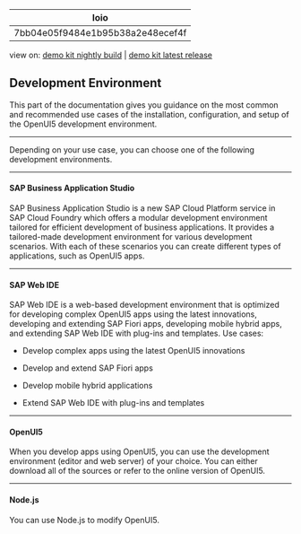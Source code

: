 <!-- loio7bb04e05f9484e1b95b38a2e48ecef4f -->

| loio |
| -----|
| 7bb04e05f9484e1b95b38a2e48ecef4f |

<div id="loio">

view on: [demo kit nightly build](https://openui5nightly.hana.ondemand.com/#/topic/7bb04e05f9484e1b95b38a2e48ecef4f) | [demo kit latest release](https://openui5.hana.ondemand.com/#/topic/7bb04e05f9484e1b95b38a2e48ecef4f)</div>

## Development Environment

This part of the documentation gives you guidance on the most common and recommended use cases of the installation, configuration, and setup of the OpenUI5 development environment.

***

Depending on your use case, you can choose one of the following development environments.

***

#### SAP Business Application Studio

SAP Business Application Studio is a new SAP Cloud Platform service in SAP Cloud Foundry which offers a modular development environment tailored for efficient development of business applications. It provides a tailored-made development environment for various development scenarios. With each of these scenarios you can create different types of applications, such as OpenUI5 apps.

***

#### SAP Web IDE

SAP Web IDE is a web-based development environment that is optimized for developing complex OpenUI5 apps using the latest innovations, developing and extending SAP Fiori apps, developing mobile hybrid apps, and extending SAP Web IDE with plug-ins and templates. Use cases:

-   Develop complex apps using the latest OpenUI5 innovations

-   Develop and extend SAP Fiori apps
-   Develop mobile hybrid applications
-   Extend SAP Web IDE with plug-ins and templates

***

#### OpenUI5

When you develop apps using OpenUI5, you can use the development environment \(editor and web server\) of your choice. You can either download all of the sources or refer to the online version of OpenUI5.

***

#### Node.js

You can use Node.js to modify OpenUI5.

